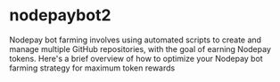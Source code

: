 # nodepaybot2
Nodepay bot farming involves using automated scripts to create and manage multiple GitHub repositories, with the goal of earning Nodepay tokens. Here's a brief overview of how to optimize your Nodepay bot farming strategy for maximum token rewards
